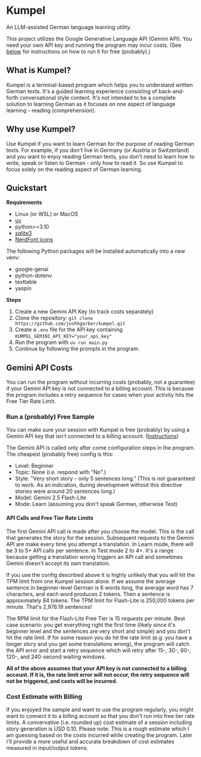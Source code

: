 # Kumpel

An LLM-assisted German language learning utility.

This project utilizes the Google Generative Language API (Gemini API). You need your own API key and running the program may incur costs. (See [below](https://github.com/joshkgarber/kumpel?tab=readme-ov-file#run-a-probably-free-sample) for instructions on how to run it for free (probably).)

## What is Kumpel?

Kumpel is a terminal-based program which helps you to understand written German texts. It's a guided learning experience consisting of back-and-forth conversational style content. It's not intended to be a complete solution to learning German as it focuses on one aspect of language learning - reading (comprehension).

## Why use Kumpel?

Use Kumpel if you want to learn German for the purpose of reading German texts. For example, if you don't live in Germany (or Austria or Switzerland) and you want to enjoy reading German texts, you don't need to learn how to write, speak or listen to German - only how to read it. So use Kumpel to focus solely on the reading aspect of German learning.

## Quickstart

**Requirements**

- Linux (or WSL) or MacOS
- [uv](https://docs.astral.sh/uv/)
- python>=3.10
- [sqlite3](https://sqlite.org/index.html)
- [NerdFont icons](https://www.nerdfonts.com/font-downloads)

The following Python packages will be installed automatically into a new venv:

- google-genai
- python-dotenv
- texttable
- yaspin

**Steps**

1. Create a new Gemini API Key (to track costs separately)
2. Clone the repository: `git clone https://github.com/joshkgarber/kumpel.git`
3. Create a `.env` file for the API key containing `KUMPEL_GEMINI_API_KEY="your_api_key"`
4. Run the program with `uv run main.py`
5. Continue by following the prompts in the program.

## Gemini API Costs

You can run the program without incurring costs (probably, not a guarantee) if your Gemini API key is not connected to a billing account. This is because the program includes a retry sequence for cases when your activity hits the Free Tier Rate Limit.

### Run a (probably) Free Sample

You can make sure your session with Kumpel is free (probably) by using a Gemini API key that isn't connected to a billing account. ([Instructions](https://gemini.google.com/share/ce0701b3d1fb))

The Gemini API is called only after come configuration steps in the program. The cheapest (probably free) config is this:

- Level: Beginner
- Topic: None (i.e. respond with "No".)
- Style: "Very short story - only 5 sentences long." (This is not guaranteed to work. As an indication, during development without this directive stories were around 20 sentences long.)
- Model: Gemini 2.5 Flash-Lite
- Mode: Learn (assuming you don't speak German, otherwise Test)

#### API Calls and Free Tier Rate Limits

The first Gemini API call is made after you choose the model. This is the call that generates the story for the session. Subsequent requests to the Gemini API are make every time you attempt a translation. In Learn mode, there will be 3 to 5+ API calls per sentence. In Test mode 2 to 4+. It's a range because getting a translation wrong triggers an API call and sometimes Gemini doesn't accept its own translation.

If you use the config described above it is highly unlikely that you will hit the TPM limit from one Kumpel session alone. If we assume the average sentence in beginner-level German is 6 words long, the average word has 7 characters, and each word produces 2 tokens. Then a sentence is approximately 84 tokens. The TPM limit for Flash-Lite is 250,000 tokens per minute. That's 2,976.19 sentences!

The RPM limit for the Flash-Lite Free Tier is 15 requests per minute. Best case scenario: you get everything right the first time (likely since it's beginner level and the sentences are very short and simple) and you don't hit the rate limit. If for some reason you do hit the rate limit (e.g. you have a longer story and you get some translations wrong), the program will catch the API error and start a retry sequence which will retry after 15-, 30-, 60-, 120-, and 240-second waiting windows.

**All of the above assumes that your API key is not connected to a billing account. If it is, the rate limit error will not occur, the retry sequence will not be triggered, and costs will be incurred.**

### Cost Estimate with Billing

If you enjoyed the sample and want to use the program regularly, you might want to connect it to a billing account so that you don't run into free tier rate limits. A convervative (i.e. rounded up) cost estimate of a session including story generation is USD 0.10. Please note: This is a rough estimate which I am guessing based on the costs incurred while creating the program. Later I'll provide a more useful and accurate breakdown of cost estimates measured in input/output tokens.

